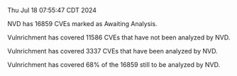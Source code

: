 Thu Jul 18 07:55:47 CDT 2024

NVD has 16859 CVEs marked as Awaiting Analysis.

Vulnrichment has covered 11586 CVEs that have not been analyzed by NVD.

Vulnrichment has covered 3337 CVEs that have been analyzed by NVD.

Vulnrichment has covered 68% of the 16859 still to be analyzed by NVD.

